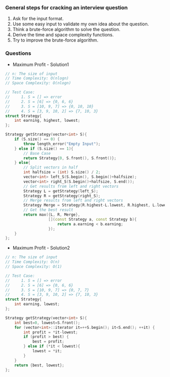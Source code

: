 ### General steps for cracking an interview question

1. Ask for the input format.
2. Use some easy input to validate my own idea about the question.
3. Think a brute-force algorithm to solve the question.
4. Derive the time and space complexity functions.
5. Try to improve the brute-force algorithm.

### Questions

* Maximum Profit - Solution1

```cpp
// n: The size of input
// Time Complexity: O(nlogn)
// Space Complexity: O(nlogn)

// Test Case:
//     1. S = [] => error
//     2. S = [6] => {0, 6, 6}
//     3. S = [10, 9, 7] => {0, 10, 10}
//     4. S = [3, 9, 10, 2] => {7, 10, 3}
struct Strategy{
    int earning, highest, lowest;
};

Strategy getStrategy(vector<int> S){
    if (S.size() == 0) {
        throw length_error("Empty Input");
    } else if (S.size() == 1){
        // Base Case
        return Strategy{0, S.front(), S.front()};
    } else{
        // Split vectors in half
        int halfsize = (int) S.size() / 2;
        vector<int> left_S(S.begin(), S.begin()+halfsize);
        vector<int> right_S(S.begin()+halfsize, S.end());
        // Get results from left and right vectors
        Strategy L = getStrategy(left_S);
        Strategy R = getStrategy(right_S);
        // Merge results from left and right vectors
        Strategy Merge = Strategy{R.highest-L.lowest, R.highest, L.lowest};
        // Get the best result
        return max({L, R, Merge},
                   [](const Strategy a, const Strategy b){
                       return a.earning < b.earning;
                   });
    }
};
```

* Maximum Profit - Solution2

```cpp
// n: The size of input
// Time Complexity: O(n)
// Space Complexity: O(1)

// Test Case:
//     1. S = [] => error
//     2. S = [6] => {0, 6, 6}
//     3. S = [10, 9, 7] => {0, 7, 7}
//     4. S = [3, 9, 10, 2] => {7, 10, 3}
struct Strategy{
    int earning, lowest;
};

Strategy getStrategy(vector<int> S){
    int best=0, lowest=S.front();
    for (vector<int>::iterator it=++S.begin(); it<S.end(); ++it) {
        int profit = *it-lowest;
        if (profit > best) {
            best = profit;
        } else if (*it < lowest){
            lowest = *it;
        }
    }
    return {best, lowest};
};
```



